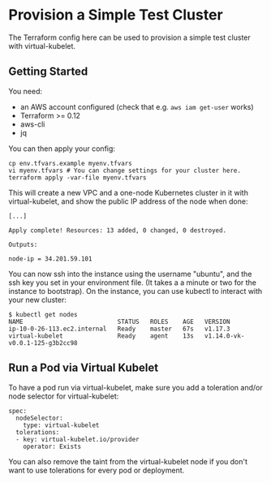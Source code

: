 # Provision a Simple Test Cluster

The Terraform config here can be used to provision a simple test cluster with virtual-kubelet.

## Getting Started

You need:
* an AWS account configured (check that e.g. `aws iam get-user` works)
* Terraform >= 0.12
* aws-cli
* jq

You can then apply your config:

    cp env.tfvars.example myenv.tfvars
    vi myenv.tfvars # You can change settings for your cluster here.
    terraform apply -var-file myenv.tfvars

This will create a new VPC and a one-node Kubernetes cluster in it with virtual-kubelet, and show the public IP address of the node when done:

    [...]
    
    Apply complete! Resources: 13 added, 0 changed, 0 destroyed.
    
    Outputs:
    
    node-ip = 34.201.59.101

You can now ssh into the instance using the username "ubuntu", and the ssh key you set in your environment file. (It takes a a minute or two for the instance to bootstrap). On the instance, you can use kubectl to interact with your new cluster:

    $ kubectl get nodes
    NAME                          STATUS   ROLES    AGE   VERSION
    ip-10-0-26-113.ec2.internal   Ready    master   67s   v1.17.3
    virtual-kubelet               Ready    agent    13s   v1.14.0-vk-v0.0.1-125-g3b2cc98

## Run a Pod via Virtual Kubelet

To have a pod run via virtual-kubelet, make sure you add a toleration and/or node selector for virtual-kubelet:

    spec:
      nodeSelector:
        type: virtual-kubelet
      tolerations:
      - key: virtual-kubelet.io/provider
        operator: Exists

You can also remove the taint from the virtual-kubelet node if you don't want to use tolerations for every pod or deployment.
